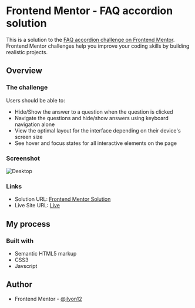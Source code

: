 # Frontend Mentor - FAQ accordion solution

This is a solution to the [FAQ accordion challenge on Frontend Mentor](https://www.frontendmentor.io/challenges/faq-accordion-wyfFdeBwBz). Frontend Mentor challenges help you improve your coding skills by building realistic projects.

## Overview

### The challenge

Users should be able to:

- Hide/Show the answer to a question when the question is clicked
- Navigate the questions and hide/show answers using keyboard navigation alone
- View the optimal layout for the interface depending on their device's screen size
- See hover and focus states for all interactive elements on the page

### Screenshot

![Desktop](./screenshot.jpg)

### Links

- Solution URL: [Frontend Mentor Solution](https://www.frontendmentor.io/solutions/faq-accordion-FE5lUmg66O)
- Live Site URL: [Live](https://jlyon12.github.io/faq-accordion)

## My process

### Built with

- Semantic HTML5 markup
- CSS3
- Javscript

## Author

- Frontend Mentor - [@jlyon12](https://www.frontendmentor.io/profile/jlyon12)
